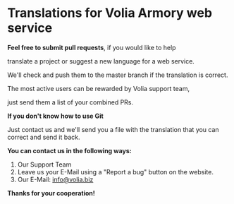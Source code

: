 # Translations for Volia Armory web service
**Feel free to submit pull requests**, if you would like to help

translate a project or suggest a new language for a web service.

We'll check and push them to the master branch if the translation is correct.

The most active users can be rewarded by Volia support team,

just send them a list of your combined PRs.

**If you don't know how to use Git**

Just contact us and we'll send you a file with the translation that you can correct and send it back.

**You can contact us in the following ways:**

1. Our Support Team
2. Leave us your E-Mail using a "Report a bug" button on the website.
3. Our E-Mail: info@volia.biz

**Thanks for your cooperation!**

